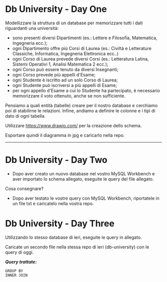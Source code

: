 # Db University - Day One

Modellizzare la struttura di un database per memorizzare tutti i dati riguardanti una università:

- sono presenti diversi Dipartimenti (es.: Lettere e Filosofia, Matematica, Ingegneria ecc.);
- ogni Dipartimento offre più Corsi di Laurea (es.: Civiltà e Letterature Classiche, Informatica, Ingegneria Elettronica ecc..)
- ogni Corso di Laurea prevede diversi Corsi (es.: Letteratura Latina, Sistemi Operativi 1, Analisi Matematica 2 ecc.);
- ogni Corso può essere tenuto da diversi Insegnanti;
- ogni Corso prevede più appelli d'Esame;
- ogni Studente è iscritto ad un solo Corso di Laurea;
- ogni Studente può iscriversi a più appelli di Esame;
- per ogni appello d'Esame a cui lo Studente ha partecipato, è necessario memorizzare il voto ottenuto, anche se non sufficiente.

Pensiamo a quali entità (tabelle) creare per il nostro database e cerchiamo poi di stabilirne le relazioni. Infine, andiamo a definire le colonne e i tipi di dato di ogni tabella.

Utilizzare https://www.drawio.com/ per la creazione dello schema.

Esportare quindi il diagramma in jpg e caricarlo nella repo.

---

# Db University - Day Two

- Dopo aver creato un nuovo database nel vostro MySQL Workbench e aver importato lo schema allegato, eseguite le query del file allegato.

Cosa consegnare?
- Dopo aver testato le vostre query con MySQL Workbench, riportatele in un file txt e caricatelo nella vostra repo.

# Db University - Day Three

Utilizzando lo stesso database di ieri, eseguite le query in allegato.

Caricate un secondo file nella stessa repo di ieri (db-university) con le query di oggi.

***Query trattate:***

```
GROUP BY
INNER JOIN
```
